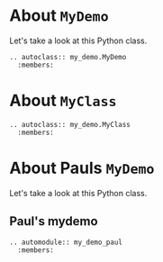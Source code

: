 # About `MyDemo`

Let's take a look at this Python class.

```{eval-rst}
.. autoclass:: my_demo.MyDemo
  :members:
```

# About `MyClass`

```{eval-rst}
.. autoclass:: my_demo.MyClass
  :members:
```

# About Pauls `MyDemo`

Let's take a look at this Python class.

## Paul's mydemo
```{eval-rst}
.. automodule:: my_demo_paul
  :members:
```
